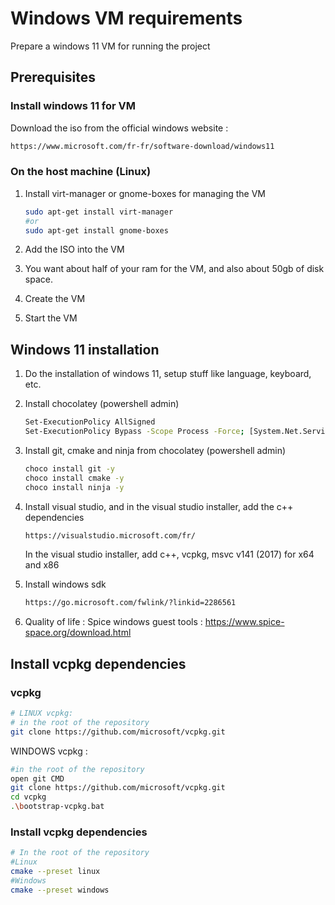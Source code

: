 # Windows VM requirements

Prepare a windows 11 VM for running the project

## Prerequisites

### Install windows 11 for VM

Download the iso from the official windows website : 
```bash
https://www.microsoft.com/fr-fr/software-download/windows11
```

### On the host machine (Linux)

1. Install virt-manager or gnome-boxes for managing the VM

    ```bash
    sudo apt-get install virt-manager
    #or
    sudo apt-get install gnome-boxes
    ```

2. Add the ISO into the VM

3. You want about half of your ram for the VM, and also about 50gb of disk space.

4. Create the VM

5. Start the VM

## Windows 11 installation

1. Do the installation of windows 11, setup stuff like language, keyboard, etc.


2. Install chocolatey (powershell admin)
    ```bash
    Set-ExecutionPolicy AllSigned
    Set-ExecutionPolicy Bypass -Scope Process -Force; [System.Net.ServicePointManager]::SecurityProtocol = [System.Net.ServicePointManager]::SecurityProtocol -bor 3072; iex ((New-Object System.Net.WebClient).DownloadString('https://community.chocolatey.org/install.ps1'))
    ```

3. Install git, cmake and ninja from chocolatey (powershell admin)

    ```bash
    choco install git -y
    choco install cmake -y
    choco install ninja -y
    ```

4. Install visual studio, and in the visual studio installer, add the c++ dependencies
    ```bash
    https://visualstudio.microsoft.com/fr/
    ```
    In the visual studio installer, add c++, vcpkg, msvc v141 (2017) for x64 and x86

5. Install windows sdk
    ```bash
    https://go.microsoft.com/fwlink/?linkid=2286561
    ```

6. Quality of life : Spice windows guest tools : https://www.spice-space.org/download.html

## Install vcpkg dependencies

### vcpkg
```bash
# LINUX vcpkg:
# in the root of the repository
git clone https://github.com/microsoft/vcpkg.git
```

WINDOWS vcpkg :
```bash
#in the root of the repository
open git CMD
git clone https://github.com/microsoft/vcpkg.git
cd vcpkg
.\bootstrap-vcpkg.bat
```

### Install vcpkg dependencies
```bash
# In the root of the repository
#Linux
cmake --preset linux
#Windows
cmake --preset windows
```